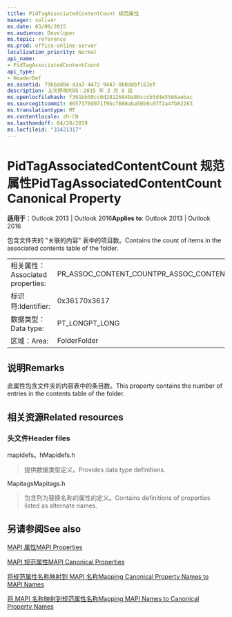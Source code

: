 ```yaml
---
title: PidTagAssociatedContentCount 规范属性
manager: soliver
ms.date: 03/09/2015
ms.audience: Developer
ms.topic: reference
ms.prod: office-online-server
localization_priority: Normal
api_name:
- PidTagAssociatedContentCount
api_type:
- HeaderDef
ms.assetid: 79bbdd84-a3a7-4472-9447-8b0ddbf163ef
description: 上次修改时间：2015 年 3 月 9 日
ms.openlocfilehash: f301bb50cc0d28126040a80cccb5d4e5566aebac
ms.sourcegitcommit: 8657170d071f9bcf680aba50b9c07f2a4fb82283
ms.translationtype: MT
ms.contentlocale: zh-CN
ms.lasthandoff: 04/28/2019
ms.locfileid: "33421317"
---
```

# <a name="pidtagassociatedcontentcount-canonical-property"></a><span data-ttu-id="6b761-103">PidTagAssociatedContentCount 规范属性</span><span class="sxs-lookup"><span data-stu-id="6b761-103">PidTagAssociatedContentCount Canonical Property</span></span>

  
  
<span data-ttu-id="6b761-104">**适用于**：Outlook 2013 | Outlook 2016</span><span class="sxs-lookup"><span data-stu-id="6b761-104">**Applies to**: Outlook 2013 | Outlook 2016</span></span> 
  
<span data-ttu-id="6b761-105">包含文件夹的 "关联的内容" 表中的项目数。</span><span class="sxs-lookup"><span data-stu-id="6b761-105">Contains the count of items in the associated contents table of the folder.</span></span>
  
|||
|:-----|:-----|
|<span data-ttu-id="6b761-106">相关属性：</span><span class="sxs-lookup"><span data-stu-id="6b761-106">Associated properties:</span></span>  <br/> |<span data-ttu-id="6b761-107">PR_ASSOC_CONTENT_COUNT</span><span class="sxs-lookup"><span data-stu-id="6b761-107">PR_ASSOC_CONTENT_COUNT</span></span>  <br/> |
|<span data-ttu-id="6b761-108">标识符:</span><span class="sxs-lookup"><span data-stu-id="6b761-108">Identifier:</span></span>  <br/> |<span data-ttu-id="6b761-109">0x3617</span><span class="sxs-lookup"><span data-stu-id="6b761-109">0x3617</span></span>  <br/> |
|<span data-ttu-id="6b761-110">数据类型：</span><span class="sxs-lookup"><span data-stu-id="6b761-110">Data type:</span></span>  <br/> |<span data-ttu-id="6b761-111">PT_LONG</span><span class="sxs-lookup"><span data-stu-id="6b761-111">PT_LONG</span></span>  <br/> |
|<span data-ttu-id="6b761-112">区域：</span><span class="sxs-lookup"><span data-stu-id="6b761-112">Area:</span></span>  <br/> |<span data-ttu-id="6b761-113">Folder</span><span class="sxs-lookup"><span data-stu-id="6b761-113">Folder</span></span>  <br/> |
   
## <a name="remarks"></a><span data-ttu-id="6b761-114">说明</span><span class="sxs-lookup"><span data-stu-id="6b761-114">Remarks</span></span>

<span data-ttu-id="6b761-115">此属性包含文件夹的内容表中的条目数。</span><span class="sxs-lookup"><span data-stu-id="6b761-115">This property contains the number of entries in the contents table of the folder.</span></span> 
  
## <a name="related-resources"></a><span data-ttu-id="6b761-116">相关资源</span><span class="sxs-lookup"><span data-stu-id="6b761-116">Related resources</span></span>

### <a name="header-files"></a><span data-ttu-id="6b761-117">头文件</span><span class="sxs-lookup"><span data-stu-id="6b761-117">Header files</span></span>

<span data-ttu-id="6b761-118">mapidefs。h</span><span class="sxs-lookup"><span data-stu-id="6b761-118">Mapidefs.h</span></span>
  
> <span data-ttu-id="6b761-119">提供数据类型定义。</span><span class="sxs-lookup"><span data-stu-id="6b761-119">Provides data type definitions.</span></span>
    
<span data-ttu-id="6b761-120">Mapitags</span><span class="sxs-lookup"><span data-stu-id="6b761-120">Mapitags.h</span></span>
  
> <span data-ttu-id="6b761-121">包含列为替换名称的属性的定义。</span><span class="sxs-lookup"><span data-stu-id="6b761-121">Contains definitions of properties listed as alternate names.</span></span>
    
## <a name="see-also"></a><span data-ttu-id="6b761-122">另请参阅</span><span class="sxs-lookup"><span data-stu-id="6b761-122">See also</span></span>



[<span data-ttu-id="6b761-123">MAPI 属性</span><span class="sxs-lookup"><span data-stu-id="6b761-123">MAPI Properties</span></span>](mapi-properties.md)
  
[<span data-ttu-id="6b761-124">MAPI 规范属性</span><span class="sxs-lookup"><span data-stu-id="6b761-124">MAPI Canonical Properties</span></span>](mapi-canonical-properties.md)
  
[<span data-ttu-id="6b761-125">将规范属性名称映射到 MAPI 名称</span><span class="sxs-lookup"><span data-stu-id="6b761-125">Mapping Canonical Property Names to MAPI Names</span></span>](mapping-canonical-property-names-to-mapi-names.md)
  
[<span data-ttu-id="6b761-126">将 MAPI 名称映射到规范属性名称</span><span class="sxs-lookup"><span data-stu-id="6b761-126">Mapping MAPI Names to Canonical Property Names</span></span>](mapping-mapi-names-to-canonical-property-names.md)

